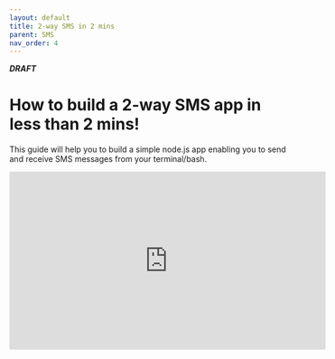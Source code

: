 ```yaml
---
layout: default
title: 2-way SMS in 2 mins
parent: SMS
nav_order: 4
---
```


**_DRAFT_**

# How to build a 2-way SMS app in less than 2 mins!

This guide will help you to build a simple node.js app enabling you to send and receive SMS messages from your terminal/bash.

<iframe width="560" height="315" src="https://www.youtube.com/embed/UbM2cLXkpQM" title="YouTube video player" frameborder="0" allow="accelerometer; autoplay; clipboard-write; encrypted-media; gyroscope; picture-in-picture" allowfullscreen></iframe>
